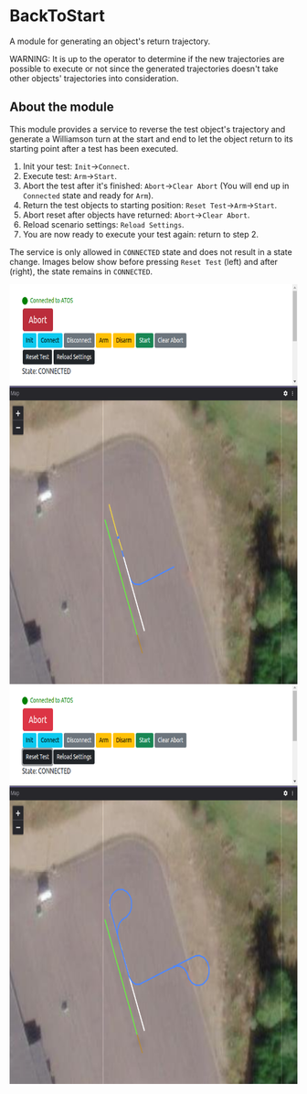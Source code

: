 # BackToStart
A module for generating an object's return trajectory.

WARNING: It is up to the operator to determine if the new trajectories are possible to execute or not since the generated trajectories doesn't take other objects' trajectories into consideration.

## About the module
This module provides a service to reverse the test object's trajectory and generate a Williamson turn at the start and end to let the object return to its starting point after a test has been executed.

1. Init your test: `Init`->`Connect`.
2. Execute test: `Arm`->`Start`.
3. Abort the test after it's finished: `Abort`->`Clear Abort` (You will end up in `Connected` state and ready for `Arm`).
4. Return the test objects to starting position: `Reset Test`->`Arm`->`Start`.
5. Abort reset after objects have returned: `Abort`->`Clear Abort`.
6. Reload scenario settings: `Reload Settings`. 
7. You are now ready to execute your test again: return to step 2. 

The service is only allowed in `CONNECTED` state and does not result in a state change. Images below show before pressing `Reset Test` (left) and after (right), the state remains in `CONNECTED`.

<img align="left" width="675" height="700" src="../../Images/BackToStart_before.png">
<img align="right" width="675" height="700" src="../../Images/BackToStart_after.png">

